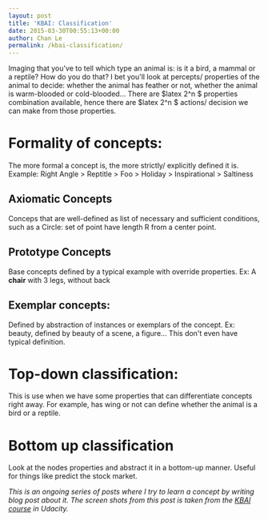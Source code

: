 ```yaml
---
layout: post
title: 'KBAI: Classification'
date: 2015-03-30T00:55:13+00:00
author: Chan Le
permalink: /kbai-classification/
---
```


Imaging that you've to tell which type an animal is: is it a bird, a mammal or a reptile? How do you do that? I bet you'll look at percepts/ properties of the animal to decide: whether the animal has feather or not, whether the animal is warm-blooded or cold-blooded... There are $latex 2^n $ properties combination available, hence there are $latex 2^n $ actions/ decision we can make from those properties.

# Formality of concepts:

The more formal a concept is, the more strictly/ explicitly defined it is. Example: Right Angle > Reptitle > Foo > Holiday > Inspirational > Saltiness

## Axiomatic Concepts

Conceps that are well-defined as list of necessary and sufficient conditions, such as a Circle: set of point have length R from a center point.

## Prototype Concepts

Base concepts defined by a typical example with override properties. Ex: A **chair** with 3 legs, without back

## Exemplar concepts:

Defined by abstraction of instances or exemplars of the concept. Ex: beauty, defined by beauty of a scene, a figure... This don't even have typical definition.

# Top-down classification:

This is use when we have some properties that can differentiate concepts right away. For example, has wing or not can define whether the animal is a bird or a reptile.

# Bottom up classification

Look at the nodes properties and abstract it in a bottom-up manner. Useful for things like predict the stock market.

 _This is an ongoing series of posts where I try to learn a concept by writing blog post about it. The screen shots from this post is taken from the [KBAI course](https://www.udacity.com/course/ud409) in Udacity._
